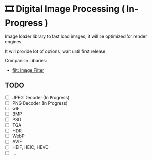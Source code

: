 # 🎞 Digital Image Processing ( In-Progress )

Image loader library to fast load images, it will be optimized for render engines. 

It will provide lot of options, wait until first release. 

Companion Libaries:

- [filt: Image Filter](https://github.com/recp/filt)

TODO
-----

- [ ] JPEG Decoder (In Progress)
- [ ] PNG Decoder (In Progress)
- [ ] GIF
- [ ] BMP
- [ ] PSD
- [ ] TGA
- [ ] HDR
- [ ] WebP
- [ ] AVIF
- [ ] HEIF, HEIC, HEVC
- [ ] ...
